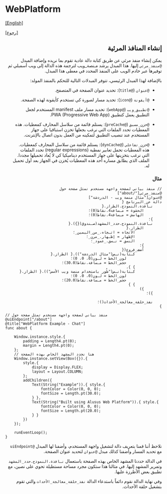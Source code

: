 # WebPlatform

[[English]](ui_endpoints.en.md)

[[رجوع]](../readme.ar.md)

<div dir=rtl>

## إنشاء المنافذ المرئية

يمكن إنشاء منفذ مرئي عن طريق كتابة دالة عادية تقوم بما نريده وإضافة المبدل `@منفذ_مرئي` إليها.
هذا المبدل يرشد مـنصة_ويب لترجمة هذه الدالة إلى ويب أسمبلي ثم توفيرها عبر خادم الويب على المنفذ
المحدد في معطى هذا المبدل.

بالإضافة لهذا المبدل الرئيسي، تتوفر المبدلات التالية للتحكم بالمنفذ المولد:

* `@عنوان` (`@title`): تحديد عنوان الصفحة في المتصفح.

* `@أيقونة` (`@icon`): تحديد مسار لصورة كي تستخدم كأيقونة لهذه الصفحة.

* `@تطبيق_ويب` (`@webApp`): تحديد مسار ملف manifest المستخدم لجعل التطبيق يعمل
  كتطبيق PWA (Progressive Web App).
  
* `@خزن_مسبق` (`@preCache`): يستلم قائمة من سلاسل المحارف كمعطيات. هذه المعطيات تحدد الملفات التي
  نرغب بجعلها تخزن استباقيا على جهاز المستخدم عند تنصيب التطبيق لتمكينه من العمل بدون اتصال
  بالإنترنت.
  
* `@خزن_تفاعلي` (`@dynCache`): يستلم قائمة من سلاسل المحارف كمعطيات. هذه المعطيات تحمل تعابير
  نمطية (regular expressions) تحدد الملفات التي نرغب بتخزينها على جهاز المستخدم ديناميكيا كي
  لا يُعاد تحميلها مجددا. الملف الذي يطابق مساره أحد هذه المعطيات يُخزن في الجهاز بعد أول تحميل له.

### مثال

```
// منفذ بياني لصفحة واجهة مستخدم تمثل صفحة حول
@منفذ_مرئي["/about"]
@عنوان["مثال منصة ويب - الدردشة"]
دالة عن_البرنامج {
    نـافذة.النموذج.الطراز.{
        الحشوة = مـسافة4.نقاط(0)؛
        الهامش = مـسافة4.نقاط(0)؛
    }؛
    نـافذة.النموذج.حدد_المشهد(صـندوق({}).{
        الطراز.{
            الاتجاه = اتـجاه._من_اليمين_؛
            الإظهار = إظـهار._مرن_؛
            النسق = نـسق._عمود_؛
        }؛
        أضف_فروع({
            كـتابة(نـص("مثال الدردشة")).{ الطراز.{
                لون_الخط = لـون(0، 0، 0)؛
                حجم_الخط = مـسافة.نقاط(30.0)؛
            } }،
            كـتابة(نـص("طُور باستخدام منصة ويب الأسس")).{ الطراز.{
                لون_الخط = لـون(0، 0، 0)؛
                حجم_الخط = مـسافة.نقاط(20.0)؛
            } }
        })
    })؛

    نفذ_حلقة_معالجة_الأحداث()؛
}
```

<div dir=ltr>

```
// منفذ بياني لصفحة واجهة مستخدم تمثل صفحة حول
@uiEndpoint["/about"]
@title["WebPlatform Example - Chat"]
func about {

    Window.instance.style.{
        padding = Length4.pt(0);
        margin = Length4.pt(0);
    };
    // هنا نحدد المشهد الخاص بهذه الصفحة
    Window.instance.setView(Box({}).{
        style.{
            display = Display.FLEX;
            layout = Layout.COLUMN;
        };
        addChildren({
            Text(String("Example")).{ style.{
                fontColor = Color(0, 0, 0);
                fontSize = Length.pt(30.0);
            } },
            Text(String("Built using Alusus Web Platform")).{ style.{
                fontColor = Color(0, 0, 0);
                fontSize = Length.pt(20.0);
            } }
        })
    });

    runEventLoop();
}
```

</div>

نلاحظ أننا قمنا بتعريف دالة لتشغيل واجهة المستخدم، وأضفنا لها المبدل `@uiEndpoint` مع تحديد المسار
وأضفنا كذلك مبدل `@عنوان` لتحديد عنوان الصفحة.

في الدالة حددنا المشهد الخاص بهذه الصفحة باستعمال `نـافذة.النموذج.حدد_المشهد` وتمرير المشهد إليها.
في مثالنا هذا ستكون مجرد مساحة مستطيلة تحوي على نصين، مع تطبيق بعض الأطرزة عليها.

وفي نهاية الدالة نقوم دائماً باستدعاء الدالة `نفذ_حلقة_معالجة_الأحداث` والتي تقوم بتشغيل حلقة
الأحداث.

</div>

